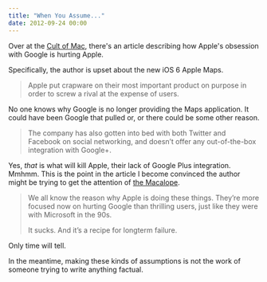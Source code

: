 ```yaml
---
title: "When You Assume..."
date: 2012-09-24 00:00
---
```


<p>Over at the <a href="http://www.cultofmac.com/192350/how-apples-obsession-with-google-is-hurting-apple/">Cult of Mac</a>, there's an article describing how Apple's obsession with Google is hurting Apple. </p>

<p>Specifically, the author is upset about the new iOS 6 Apple Maps.</p>

<blockquote>
  <p>Apple put crapware on their most important product on purpose in order to screw a rival at the expense of users.</p>

</blockquote>

<p>No one knows why Google is no longer providing the Maps application. It could have been Google that pulled or, or there could be some other reason. </p>

<blockquote>
  <p>The company has also gotten into bed with both Twitter and Facebook on social networking, and doesn’t offer any out-of-the-box integration with Google+.</p>

</blockquote>

<p>Yes, <em>that</em> is what will kill Apple, their lack of Google Plus integration. Mmhmm. This is the point in the article I become convinced the author might be trying to get the attention of <a href="http://www.macalope.com">the Macalope</a>.</p>

<blockquote>
  <p>We all know the reason why Apple is doing these things. They’re more focused now on hurting Google than thrilling users, just like they were with Microsoft in the 90s.</p>
  
  <p>It sucks. And it’s a recipe for longterm failure.</p>

</blockquote>

<p>Only time will tell. </p>

<p>In the meantime, making these kinds of assumptions is not the work of someone trying to write anything factual. </p>

<!-- more -->

